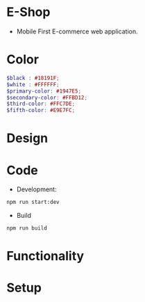 # E-Shop

- Mobile First E-commerce web application.

# Color

```scss
$black : #18191F;
$white : #FFFFFF;
$primary-color: #1947E5;
$secondary-color: #FFBD12;
$third-color: #FFC7DE;
$fifth-color: #E9E7FC;


```
# Design 


# Code 

- Development:

```bash
npm run start:dev
```

- Build 

```bash
npm run build
```


# Functionality


# Setup 



